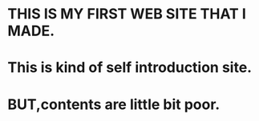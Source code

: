 # THIS IS MY FIRST WEB SITE THAT I MADE.
# This is kind of self introduction site.
# BUT,contents are little bit poor.
